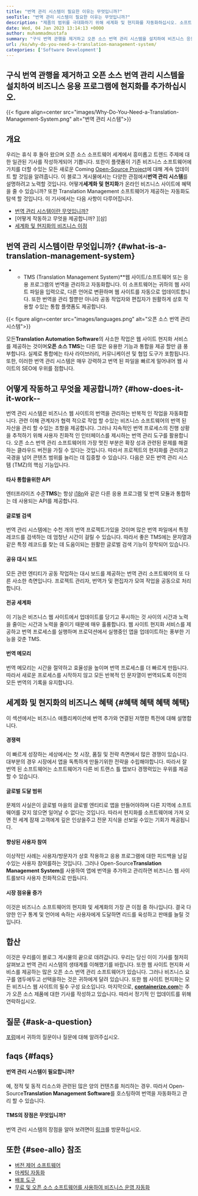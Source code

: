 ```yaml
---
title: "번역 관리 시스템이 필요한 이유는 무엇입니까?" 
seoTitle: "번역 관리 시스템이 필요한 이유는 무엇입니까?" 
description: "제품의 범위를 극대화하기 위해 세계화 및 현지화를 자동화하십시오. 소프트웨어가 번역 관리 시스템을 활용하는 방법을 살펴 보겠습니다." 
date: Wed, 04 Jan 2023 13:14:13 +0000
author: muhammadmustafa
summary: "구식 번역 관행을 제거하고 오픈 소스 번역 관리 시스템을 설치하여 비즈니스 응용 프로그램에 현지화를 추가하십시오." 
url: /ko/why-do-you-need-a-translation-management-system/
categories: ['Software Development']
---
```


## 구식 번역 관행을 제거하고 오픈 소스 번역 관리 시스템을 설치하여 비즈니스 응용 프로그램에 현지화를 추가하십시오.

{{< figure align=center src="images/Why-Do-You-Need-a-Translation-Management-System.png" alt="번역 관리 시스템">}}


## 개요
우리는 휴식 후 돌아 왔으며 오픈 소스 소프트웨어 세계에서 흥미롭고 트렌드 주제에 대한 일관된 기사를 작성하게되어 기쁩니다. 또한이 플랫폼이 기존 비즈니스 소프트웨어에 가치를 더할 수있는 모든 새로운 Coming [Open-Source Project][1]에 대해 계속 업데이트 할 것임을 알려줍니다.
이 블로그 게시물에서는 다양한 관점에서**번역 관리 시스템**를 설명하려고 노력할 것입니다. 어떻게**세계화 및 현지화**가 온라인 비즈니스 사이트에 혜택을 줄 수 있습니까? 또한 Translation Management 소프트웨어가 제공하는 자동화도 탐색 할 것입니다.
이 기사에서는 다음 사항이 다루어집니다.
  * [번역 관리 시스템이란 무엇입니까?][2]
  * [어떻게 작동하고 무엇을 제공합니까? ][삼]
  * [세계화 및 현지화의 비즈니스 이점][4]

## 번역 관리 시스템이란 무엇입니까?   {#what-is-a-translation-management-system}
* * TMS (Translation Management System)**웹 사이트/소프트웨어 또는 응용 프로그램의 번역을 관리하고 자동화합니다. 이 소프트웨어는 귀하의 웹 사이트 파일을 입력으로, 다른 언어로 변환하며 웹 사이트를 자동으로 업데이트합니다. 또한 번역을 관리 할뿐만 아니라 공동 작업자와 편집자가 원활하게 상호 작용할 수있는 통합 플랫폼도 제공합니다.

{{< figure align=center src="images/languages.png" alt="오픈 소스 번역 관리 시스템">}}

모든**Translation Automation Software**의 사소한 작업은 웹 사이트 현지화 서비스를 제공하는 것이며**오픈 소스 TMS**는 다른 많은 유용한 기능과 통합을 제공 할만 큼 풍부합니다. 실제로 통합에는 타사 라이브러리, 커뮤니케이션 및 협업 도구가 포함됩니다. 또한, 이러한 번역 관리 시스템은 매우 강력하고 번역 된 파일을 빠르게 밀어내어 웹 사이트의 SEO에 우위를 점합니다.

## 어떻게 작동하고 무엇을 제공합니까?   {#how-does-it-it-work--
번역 관리 시스템은 비즈니스 웹 사이트의 번역을 관리하는 반복적 인 작업을 자동화합니다. 관련 이해 관계자가 협력 적으로 작업 할 수있는 비즈니스 소프트웨어의 번역 된 자산을 관리 할 수있는 조항을 제공합니다. 그러나 지속적인 번역 프로세스의 진행 상황을 추적하기 위해 사용자 친화적 인 인터페이스를 제시하는 번역 관리 도구를 활용합니다.
오픈 소스 번역 관리 소프트웨어의 가장 멋진 부분은 확장 성과 관련된 문제를 해결하는 클라우드 버전을 가질 수 있다는 것입니다. 따라서 프로젝트의 현지화를 관리하고 국경을 넘어 콘텐츠 범위를 늘리는 데 집중할 수 있습니다.
다음은 모든 번역 관리 시스템 (TMZ)의 핵심 기능입니다.

#### **타사 통합을위한 API**
엔터프라이즈 수준**TMS**는 항상 [i18n][5]와 같은 다른 응용 프로그램 및 번역 모듈과 통합하는 데 사용되는 API를 제공합니다.

#### 글로벌 검색
번역 관리 시스템에는 수천 개의 번역 프로젝트가있을 것이며 많은 번역 파일에서 특정 레코드를 검색하는 데 엄청난 시간이 걸릴 수 있습니다. 따라서 좋은 TMS에는 문자열과 같은 특정 레코드를 찾는 데 도움이되는 원활한 글로벌 검색 기능이 장착되어 있습니다.

#### 공유 대시 보드
모든 관련 엔티티가 공동 작업하는 대시 보드를 제공하는 번역 관리 소프트웨어의 또 다른 사소한 측면입니다. 프로젝트 관리자, 번역가 및 편집자가 모여 작업을 공동으로 처리합니다.

#### 전공 세계화
이 기능은 비즈니스 웹 사이트에서 업데이트를 당기고 푸시하는 것 사이의 시간과 노력을 줄이는 시간과 노력을 줄이기 때문에 매우 훌륭합니다. 웹 사이트 현지화 서비스를 제공하고 번역 프로세스를 실행하며 프로덕션에서 실행중인 앱을 업데이트하는 풍부한 기능을 갖춘 TMS.

#### 번역 메모리
번역 메모리는 시간을 절약하고 효율성을 높이며 번역 프로세스를 더 빠르게 만듭니다. 따라서 새로운 프로세스를 시작하지 않고 모든 반복적 인 문자열이 번역되도록 이전의 모든 번역의 기록을 유지합니다.

## 세계화 및 현지화의 비즈니스 혜택   {#혜택 혜택 혜택 혜택}
이 섹션에서는 비즈니스 애플리케이션에 번역 추가와 연결된 저명한 특전에 대해 설명합니다.

#### 경쟁력
이 빠르게 성장하는 세상에서는 첫 시장, 품질 및 전략 측면에서 많은 경쟁이 있습니다. 대부분의 경우 시장에서 앱을 독특하게 만들기위한 전략을 수립해야합니다. 따라서 잘 번역 된 소프트웨어는 소프트웨어가 다른 비 트랜스 틀 앱보다 경쟁력있는 우위를 제공 할 수 있습니다.

#### 글로벌 도달 범위
문제의 사실은이 글로벌 마을의 글로벌 엔티티로 앱을 만들어야하며 다른 지역에 소프트웨어를 갖지 않으면 일어날 수 없다는 것입니다. 따라서 현지화를 소프트웨어에 가져 오면 전 세계 잠재 고객에게 깊은 인상을주고 전문 지식을 선보일 수있는 기회가 제공됩니다.

#### 향상된 사용자 참여
이상적인 사례는 사용자/방문자가 상호 작용하고 응용 프로그램에 대한 피드백을 남길 수있는 사용자 참여를하는 것입니다. 그러나 Open-Source**Translation Management System**를 사용하여 앱에 번역을 추가하고 관리하면 비즈니스 웹 사이트를보다 사용자 친화적으로 만듭니다.

#### 시장 점유율 증가
이것은 비즈니스 소프트웨어의 현지화 및 세계화의 가장 큰 이점 중 하나입니다. 결국 다양한 인구 통계 및 언어에 속하는 사용자에게 도달하면 리드를 육성하고 판매를 늘릴 것입니다.

## 합산
이것은 우리를이 블로그 게시물의 끝으로 데려갑니다. 우리는 당신 이이 기사를 철저히 살펴보고 번역 관리 시스템의 생태계를 이해했기를 바랍니다. 또한 웹 사이트 현지화 서비스를 제공하는 많은 오픈 소스 번역 관리 소프트웨어가 있습니다. 그러나 비즈니스 요구를 염두에두고 선택을하는 것은 귀하에게 달려 있습니다. 또한 웹 사이트 현지화는 모든 비즈니스 웹 사이트의 필수 구성 요소입니다.
마지막으로, [**containerize.com**][6]는 추가 오픈 소스 제품에 대한 기사를 작성하고 있습니다. 따라서 정기적 인 업데이트를 위해 연락하십시오.

## 질문   {#ask-a-question}
[포럼][7]에서 귀하의 질문이나 질문에 대해 알려주십시오.

## faqs   {#faqs}

#### **번역 관리 시스템이 필요합니까?**
예, 정적 및 동적 리소스와 관련된 많은 양의 컨텐츠를 처리하는 경우. 따라서 Open-Source**Translation Management Software**를 호스팅하여 번역을 자동화하고 관리 할 수 ​​있습니다.

#### **TMS의 장점은 무엇입니까?**
번역 관리 시스템의 장점을 알아 보려면이 [링크][4]를 방문하십시오.

## 또한   {#see-allo} 참조
  * [버전 제어 소프트웨어][8]
  * [마케팅 자동화][9]
  * [배포 도구][10]
  * [무료 및 오픈 소스 소프트웨어를 사용하여 비즈니스 운영 자동화][11]

  
[1]: https://products.containerize.com/
[2]: #What-is-a-translation-management-system
[3]: #How-does-it-work-and-what-does-it-offer
[4]: #Benefits-of-globalization-and-localization
[5]: https://www.npmjs.com/package/i18n
[6]: https://www.containerize.com/
[7]: https://forum.containerize.com/
[8]: https://blog.containerize.com/category/version-control-software/
[9]: https://blog.containerize.com/category/marketing-automation/
[10]: https://blog.containerize.com/category/deployment-tools/
[11]: https://blog.containerize.com/blogging/automate-business-operations-using-open-source-software/
